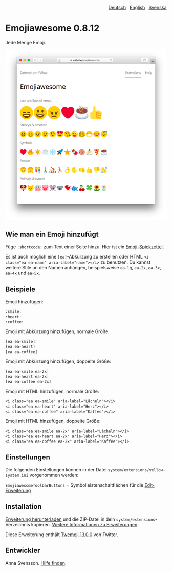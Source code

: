 <p align="right"><a href="README-de.md">Deutsch</a> &nbsp; <a href="README.md">English</a> &nbsp; <a href="README-sv.md">Svenska</a></p>

# Emojiawesome 0.8.12

Jede Menge Emoji.

![Bildschirmfoto](emojiawesome-screenshot.png?raw=true)

## Wie man ein Emoji hinzufügt

Füge `:shortcode:` zum Text einer Seite hinzu. Hier ist ein [Emoji-Spickzettel](https://github.com/ikatyang/emoji-cheat-sheet). 

Es ist auch möglich eine `[ea]`-Abkürzung zu erstellen oder HTML `<i class="ea ea-name" aria-label="name"></i>` zu benutzen. Du kannst weitere Stile an den Namen anhängen, beispielsweise `ea-lg`, `ea-2x`, `ea-3x`, `ea-4x` und `ea-5x`.

## Beispiele

Emoji hinzufügen:

    :smile: 
    :heart: 
    :coffee:

Emoji mit Abkürzung hinzufügen, normale Größe:

    [ea ea-smile]
    [ea ea-heart]
    [ea ea-coffee]

Emoji mit Abkürzung hinzufügen, doppelte Größe:
    
    [ea ea-smile ea-2x]
    [ea ea-heart ea-2x]
    [ea ea-coffee ea-2x]

Emoji mit HTML hinzufügen, normale Größe:

    <i class="ea ea-smile" aria-label="Lächeln"></i>
    <i class="ea ea-heart" aria-label="Herz"></i>
    <i class="ea ea-coffee" aria-label="Kaffee"></i>

Emoji mit HTML hinzufügen, doppelte Größe:

    <i class="ea ea-smile ea-2x" aria-label="Lächeln"></i>
    <i class="ea ea-heart ea-2x" aria-label="Herz"></i>
    <i class="ea ea-coffee ea-2x" aria-label="Kaffee"></i>

## Einstellungen

Die folgenden Einstellungen können in der Datei `system/extensions/yellow-system.ini` vorgenommen werden:

`EmojiawesomeToolbarButtons` = Symbolleistenschaltflächen für die [Edit-Erweiterung](https://github.com/annaesvensson/yellow-edit/tree/main/README-de.md)  

## Installation

[Erweiterung herunterladen](https://github.com/annaesvensson/yellow-emojiawesome/archive/main.zip) und die ZIP-Datei in dein `system/extensions`-Verzeichnis kopieren. [Weitere Informationen zu Erweiterungen](https://github.com/annaesvensson/yellow-update/tree/main/README-de.md).

Diese Erweiterung enthält [Twemoji 13.0.0](https://github.com/twitter/twemoji) von Twitter.

## Entwickler

Anna Svensson. [Hilfe finden](https://datenstrom.se/de/yellow/help/).
